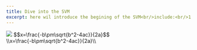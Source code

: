 ```yaml
---
title: Dive into the SVM
excerpt: here wil introduce the begining of the SVM<br/>include:<br/>1.
---
```

<img src="http://chart.googleapis.com/chart?cht=tx&chl= $$x=\frac{-b\pm\sqrt{b^2-4ac}}{2a}$$" style="border:none;">
$$x=\frac{-b\pm\sqrt{b^2-4ac}}{2a}$$<br/>
\\x=\frac{-b\pm\sqrt{b^2-4ac}}{2a}\\<br/>

